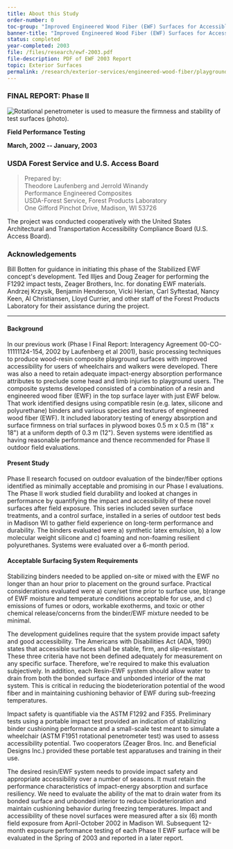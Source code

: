 ```yaml
---
title: About this Study
order-number: 0
toc-group: "Improved Engineered Wood Fiber (EWF) Surfaces for Accessible Playgrounds"
banner-title: "Improved Engineered Wood Fiber (EWF) Surfaces for Accessible Playgrounds"
status: completed
year-completed: 2003
file: /files/research/ewf-2003.pdf
file-description: PDF of EWF 2003 Report
topic: Exterior Surfaces
permalink: /research/exterior-services/engineered-wood-fiber/playground-surfaces-2003/
---
```


### FINAL REPORT: Phase II

![Rotational penetrometer is used to measure the firmness and stability of test surfaces (photo).]({{site.baseurl}}/images/research/exterior-surfaces/engineered-wood-fiber/playground-surfaces-2003/fig2.jpg)

**Field Performance Testing**

**March, 2002 -- January, 2003**

### USDA Forest Service and U.S. Access Board
> Prepared by:\
> Theodore Laufenberg and Jerrold Winandy\
> Performance Engineered Composites\
> USDA-Forest Service, Forest Products Laboratory\
> One Gifford Pinchot Drive, Madison, WI 53726

The project was conducted cooperatively with the United States Architectural and Transportation Accessibility Compliance Board (U.S. Access Board).

### Acknowledgements
Bill Botten for guidance in initiating this phase of the Stabilized EWF concept's development. Ted Illjes and Doug Zeager for performing the F1292 impact tests, Zeager Brothers, Inc. for donating EWF materials. Andrzej Krzysik, Benjamin Henderson, Vicki Herian, Carl Syftestad, Nancy Keen, Al Christiansen, Lloyd Currier, and other staff of the Forest Products Laboratory for their assistance during the project.


---


#### Background

In our previous work (Phase I Final Report: Interagency Agreement 00-CO-11111124-154, 2002 by Laufenberg et al 2001), basic processing techniques to produce wood-resin composite playground surfaces with improved accessibility for users of wheelchairs and walkers were developed. There was also a need to retain adequate impact-energy absorption performance attributes to preclude some head and limb injuries to playground users. The composite systems developed consisted of a combination of a resin and engineered wood fiber (EWF) in the top surface layer with just EWF below. That work identified designs using compatible resin (e.g. latex, silicone and polyurethane) binders and various species and textures of engineered wood fiber (EWF). It included laboratory testing of energy absorption and surface firmness on trial surfaces in plywood boxes 0.5 m x 0.5 m (18" x 18") at a uniform depth of 0.3 m (12"). Seven systems were identified as having reasonable performance and thence recommended for Phase II outdoor field evaluations.

#### Present Study

Phase II research focused on outdoor evaluation of the binder/fiber options identified as minimally acceptable and promising in our Phase I evaluations. The Phase II work studied field durability and looked at changes in performance by quantifying the impact and accessibility of these novel surfaces after field exposure. This series included seven surface treatments, and a control surface, installed in a series of outdoor test beds in Madison WI to gather field experience on long-term performance and durability. The binders evaluated were a) synthetic latex emulsion, b) a low molecular weight silicone and c) foaming and non-foaming resilient polyurethanes. Systems were evaluated over a 6-month period.

#### Acceptable Surfacing System Requirements

Stabilizing binders needed to be applied on-site or mixed with the EWF no longer than an hour prior to placement on the ground surface. Practical considerations evaluated were a) cure/set time prior to surface use, b)range of EWF moisture and temperature conditions acceptable for use, and c) emissions of fumes or odors, workable exotherms, and toxic or other chemical release/concerns from the binder/EWF mixture needed to be minimal.

The development guidelines require that the system provide impact safety and good accessibility. The Americans with Disabilities Act (ADA, 1990) states that accessible surfaces shall be stable, firm, and slip-resistant. These three criteria have not been defined adequately for measurement on any specific surface. Therefore, we're required to make this evaluation subjectively. In addition, each Resin-EWF system should allow water to drain from both the bonded surface and unbonded interior of the mat system. This is critical in reducing the biodeterioration potential of the wood fiber and in maintaining cushioning behavior of EWF during sub-freezing temperatures.

Impact safety is quantifiable via the ASTM F1292 and F355. Preliminary tests using a portable impact test provided an indication of stabilizing binder cushioning performance and a small-scale test meant to simulate a wheelchair (ASTM F1951 rotational penetrometer test) was used to assess accessibility potential. Two cooperators (Zeager Bros. Inc. and Beneficial Designs Inc.) provided these portable test apparatuses and training in their use.

The desired resin/EWF system needs to provide impact safety and appropriate accessibility over a number of seasons. It must retain the performance characteristics of impact-energy absorption and surface resiliency. We need to evaluate the ability of the mat to drain water from its bonded surface and unbonded interior to reduce biodeterioration and maintain cushioning behavior during freezing temperatures. Impact and accessibility of these novel surfaces were measured after a six (6) month field exposure from April-October 2002 in Madison WI. Subsequent 12-month exposure performance testing of each Phase II EWF surface will be evaluated in the Spring of 2003 and reported in a later report.

